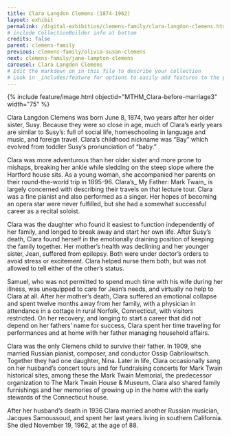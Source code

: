 ```yaml
---
title: Clara Langdon Clemens (1874-1962)
layout: exhibit
permalink: /digital-exhibition/clemens-family/clara-langdon-clemens.html
# include CollectionBuilder info at bottom
credits: false
parent: clemens-family
previous: clemens-family/olivia-susan-clemens
next: clemens-family/jane-lampton-clemens
carousel: Clara Langdon Clemens
# Edit the markdown on in this file to describe your collection
# Look in _includes/feature for options to easily add features to the page
---
```


{% include feature/image.html objectid="MTHM_Clara-before-marriage3" width="75" %}

Clara Langdon Clemens was born June 8, 1874, two years after her older sister, Susy. Because they were so close in age, much of Clara’s early years are similar to Susy’s: full of social life, homeschooling in language and music, and foreign travel. Clara’s childhood nickname was “Bay” which evolved from toddler Susy’s pronunciation of “baby.”

Clara was more adventurous than her older sister and more prone to mishaps, breaking her ankle while sledding on the steep slope where the Hartford house sits. As a young woman, she accompanied her parents on their round-the-world trip in 1895-96. Clara’s_ My Father: Mark Twain_ is largely concerned with describing their travels on that lecture tour. Clara was a fine pianist and also performed as a singer. Her hopes of becoming an opera star were never fulfilled, but she had a somewhat successful career as a recital soloist.

Clara was the daughter who found it easiest to function independently of her family, and longed to break away and start her own life. After Susy’s death, Clara found herself in the emotionally draining position of keeping the family together. Her mother’s health was declining and her younger sister‚ Jean‚ suffered from epilepsy. Both were under doctor’s orders to avoid stress or excitement. Clara helped nurse them both, but was not allowed to tell either of the other’s status.

Samuel, who was not permitted to spend much time with his wife during her illness, was unequipped to care for Jean’s needs, and virtually no help to Clara at all. After her mother’s death, Clara suffered an emotional collapse and spent twelve months away from her family, with a physician in attendance in a cottage in rural Norfolk, Connecticut, with visitors restricted. On her recovery, and longing to start a career that did not depend on her fathers’ name for success, Clara spent her time traveling for performances and at home with her father managing household affairs.

Clara was the only Clemens child to survive their father. In 1909, she married Russian pianist, composer, and conductor Ossip Gabrilowitsch. Together they had one daughter, Nina. Later in life, Clara occasionally sang on her husband’s concert tours and for fundraising concerts for Mark Twain historical sites, among these the Mark Twain Memorial, the predecessor organization to The  Mark Twain House & Museum. Clara also shared family furnishings and her memories of growing up in the home with the early stewards of the Connecticut house.

After her husband’s death in 1936 Clara married another Russian musician, Jacques Samoussoud, and spent her last years living in southern California. She died November 19, 1962, at the age of 88.
